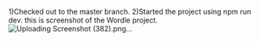 1)Checked out to the master branch.
2)Started the project using npm run dev.
this is screenshot of the Wordle project.
![Uploading Screenshot (382).png…]()
